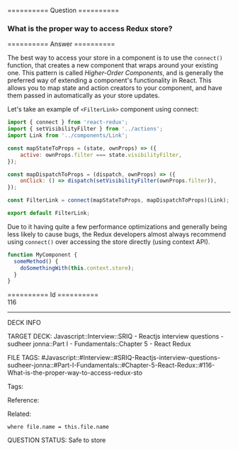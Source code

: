 ========== Question ==========  

### What is the proper way to access Redux store?  

========== Answer ==========  

The best way to access your store in a component is to use the `connect()` function, that creates a new component that wraps around your existing one. This pattern is called _Higher-Order Components_, and is generally the preferred way of extending a component's functionality in React. This allows you to map state and action creators to your component, and have them passed in automatically as your store updates.

Let's take an example of `<FilterLink>` component using connect:

```javascript
import { connect } from 'react-redux';
import { setVisibilityFilter } from '../actions';
import Link from '../components/Link';

const mapStateToProps = (state, ownProps) => ({
    active: ownProps.filter === state.visibilityFilter,
});

const mapDispatchToProps = (dispatch, ownProps) => ({
    onClick: () => dispatch(setVisibilityFilter(ownProps.filter)),
});

const FilterLink = connect(mapStateToProps, mapDispatchToProps)(Link);

export default FilterLink;
```

Due to it having quite a few performance optimizations and generally being less likely to cause bugs, the Redux developers almost always recommend using `connect()` over accessing the store directly (using context API).

```javascript
function MyComponent {
  someMethod() {
    doSomethingWith(this.context.store);
  }
}
```

========== Id ==========  
116

---

DECK INFO

TARGET DECK: Javascript::Interview::SRIQ - Reactjs interview questions - sudheer jonna::Part I - Fundamentals::Chapter 5 - React Redux

FILE TAGS: #Javascript::#Interview::#SRIQ-Reactjs-interview-questions-sudheer-jonna::#Part-I-Fundamentals::#Chapter-5-React-Redux::#116-What-is-the-proper-way-to-access-redux-sto

Tags:

Reference:

Related:

```dataview
where file.name = this.file.name
```

QUESTION STATUS: Safe to store
